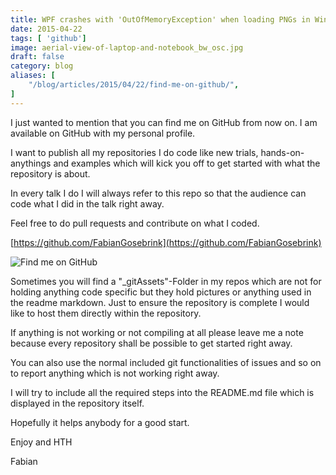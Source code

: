 ```yaml
---
title: WPF crashes with 'OutOfMemoryException' when loading PNGs in Windows 8.1
date: 2015-04-22
tags: [ 'github']
image: aerial-view-of-laptop-and-notebook_bw_osc.jpg
draft: false
category: blog
aliases: [
    "/blog/articles/2015/04/22/find-me-on-github/",
]
---
```


I just wanted to mention that you can find me on GitHub from now on. I am available on GitHub with my personal profile.

I want to publish all my repositories I do code like new trials, hands-on-anythings and examples which will kick you off to get started with what the repository is about.

In every talk I do I will always refer to this repo so that the audience can code what I did in the talk right away.

Feel free to do pull requests and contribute on what I coded.

[https://github.com/FabianGosebrink](https://github.com/FabianGosebrink)

![Find me on GitHub](/img/articles/wp-content/uploads/2015/04/FabianGosebrinkGithub.jpg)

Sometimes you will find a "\_gitAssets"-Folder in my repos which are not for holding anything code specific but they hold pictures or anything used in the readme markdown. Just to ensure the repository is complete I would like to host them directly within the repository.

If anything is not working or not compiling at all please leave me a note because every repository shall be possible to get started right away.

You can also use the normal included git functionalities of issues and so on to report anything which is not working right away.

I will try to include all the required steps into the README.md file which is displayed in the repository itself.

Hopefully it helps anybody for a good start.

Enjoy and HTH

Fabian
